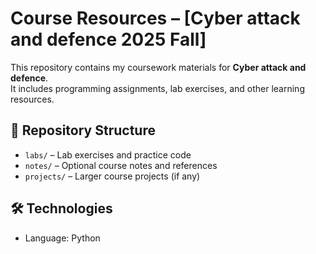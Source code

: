 # Course Resources – [Cyber attack and defence 2025 Fall]

This repository contains my coursework materials for **Cyber attack and defence**.  
It includes programming assignments, lab exercises, and other learning resources.

## 📂 Repository Structure
- `labs/` – Lab exercises and practice code  
- `notes/` – Optional course notes and references  
- `projects/` – Larger course projects (if any)  

## 🛠️ Technologies
- Language: Python     
